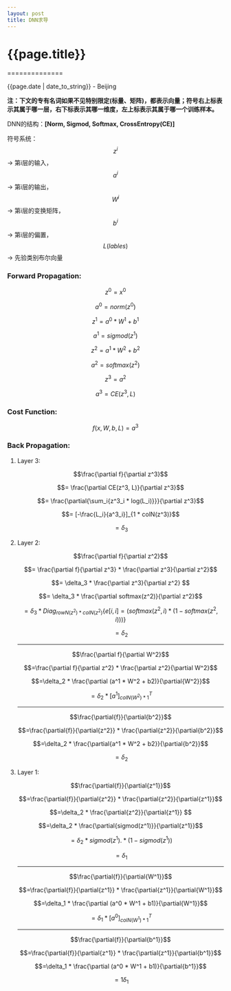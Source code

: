 ```yaml
---
layout: post
title: DNN求导
---
```


# {{page.title}}
==============

<p class="meta">{{page.date | date_to_string}} - Beijing</p>

**注：下文的专有名词如果不见特别限定(标量、矩阵)，都表示向量；符号右上标表示其属于哪一层，右下标表示其哪一维度，左上标表示其属于哪一个训练样本。**

DNN的结构：**[Norm, Sigmod, Softmax, CrossEntropy(CE)]**

符号系统：$$z^i$$ -> 第i层的输入，$$a^i$$ -> 第i层的输出，$$W^i$$ -> 第i层的变换矩阵，$$b^i$$ -> 第i层的偏置，$$L(lables)$$ -> 先验类别布尔向量

### Forward Propagation:

$$z^0 = x^0$$

$$a^0 = norm(z^0)$$

$$z^1 = a^0 * W^1 + b^1$$

$$a^1 = sigmod(z^1)$$

$$z^2 = a^1 * W^2 + b^2$$

$$a^2 = softmax(z^2)$$

$$z^3 = a^2$$

$$a^3 = CE(z^3, L)$$

### Cost Function: 

$$f(x, W, b, L) = a^3 $$

### Back Propagation:

1. Layer 3:


	$$\frac{\partial f}{\partial z^3}$$

	$$= \frac{\partial CE(z^3, L)}{\partial z^3}$$

	$$= \frac{\partial{\sum_i{z^3_i * log(L_i)}}}{\partial z^3}$$

	$$= [-\frac{L_i}{a^3_i}]_{1 * colN(z^3)}$$

	$$= \delta_3$$

2. Layer 2:

	$$\frac{\partial f}{\partial z^2}$$

	$$= \frac{\partial f}{\partial z^3} * \frac{\partial z^3}{\partial z^2}$$

	$$= \delta_3 * \frac{\partial z^3}{\partial z^2} $$

	$$= \delta_3 * \frac{\partial softmax(z^2)}{\partial z^2}$$

	$$= \delta_3 * Diag_{rowN(z^2) * colN(z^2)} \{e[i, i] = (softmax(z^2, i) * (1 - softmax(z^2, i)))\}$$

	$$= \delta_2$$
	
	---

	$$\frac{\partial f}{\partial W^2}$$

	$$=\frac{\partial f}{\partial z^2} * \frac{\partial z^2}{\partial W^2}$$

	$$=\delta_2 * \frac{\partial (a^1 * W^2 + b2)}{\partial{W^2}}$$

	$$=\delta_2 * [a^1]^T_{colN(W^2)*1}$$
	
	---

	$$\frac{\partial{f}}{\partial{b^2}}$$

	$$=\frac{\partial{f}}{\partial{z^2}} * \frac{\partial{z^2}}{\partial{b^2}}$$

	$$=\delta_2 * \frac{\partial{a^1 * W^2 + b2}}{\partial{b^2}}$$

	$$=\delta_2$$

3. Layer 1:

	$$\frac{\partial{f}}{\partial{z^1}}$$

	$$=\frac{\partial{f}}{\partial{z^2}} * \frac{\partial{z^2}}{\partial{z^1}}$$

	$$=\delta_2 * \frac{\partial{z^2}}{\partial{z^1}} $$

	$$=\delta_2 * \frac{\partial{sigmod(z^1)}}{\partial{z^1}}$$

	$$=\delta_2 * sigmod(z^1) .* (1 - sigmod(z^1))$$

	$$=\delta_1$$
	
	---

	$$\frac{\partial{f}}{\partial{W^1}}$$

	$$=\frac{\partial{f}}{\partial{z^1}} * \frac{\partial{z^1}}{\partial{W^1}}$$

	$$=\delta_1 * \frac{\partial (a^0 * W^1 + b1)}{\partial{W^1}}$$

	$$=\delta_1 * [a^0]^T_{colN(W^1)*1}$$
	
	---

	$$\frac{\partial{f}}{\partial{b^1}}$$

	$$=\frac{\partial{f}}{\partial{z^1}} * \frac{\partial{z^1}}{\partial{b^1}}$$

	$$=\delta_1 * \frac{\partial (a^0 * W^1 + b1)}{\partial{b^1}}$$

	$$=1
	\delta_1$$

